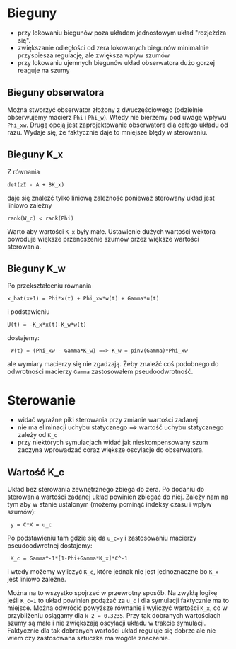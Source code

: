 # Bieguny
- przy lokowaniu biegunów poza układem jednostowym układ "rozjeżdza się".
- zwiększanie odległości od zera lokowanych biegunów minimalnie przyspiesza regulację, ale zwiększa wpływ szumów
- przy lokowaniu ujemnych biegunów układ obserwatora dużo gorzej reaguje na szumy

## Bieguny obserwatora
Można stworzyć obserwator złożony z dwuczęściowego (odzielnie obserwujemy macierz ```Phi``` i ```Phi_w```). Wtedy nie bierzemy pod uwagę wpływu ```Phi_xw```. Drugą opcją jest zaprojektowanie obserwatora dla całego układu od razu. Wydaje się, że faktycznie daje to mniejsze błędy w sterowaniu.

## Bieguny K_x
Z równania 

``` det(zI - A + BK_x) ```

daje się znaleźć tylko liniową zależność ponieważ sterowany układ jest liniowo zależny 

```rank(W_c) < rank(Phi) ``` 

Warto aby wartości ```K_x``` były małe. Ustawienie dużych wartości wektora powoduje większe przenoszenie szumów przez większe wartości sterowania.

## Bieguny K_w
Po przekształceniu równania 

``` x_hat(x+1) = Phi*x(t) + Phi_xw*w(t) + Gamma*u(t) ```

i podstawieniu 

``` U(t) = -K_x*x(t)-K_w*w(t) ```

dostajemy:

``` W(t) = (Phi_xw - Gamma*K_w) ==> K_w = pinv(Gamma)*Phi_xw```

ale wymiary macierzy się nie zgadzają. Żeby znaleźć coś podobnego do odwrotności macierzy ```Gamma``` zastosowałem pseudoodwrotność.

# Sterowanie
- widać wyraźne piki sterowania przy zmianie wartości zadanej 
- nie ma eliminacji uchybu statycznego ==> wartość uchybu statycznego zależy od ```K_c```
- przy niektórych symulacjach widać jak nieskompensowany szum zaczyna wprowadzać coraz większe oscylacje do obserwatora.

## Wartość K_c
Układ bez sterowania zewnętrznego zbiega do zera. Po dodaniu do sterowania wartości zadanej układ powinien zbiegać do niej. Zależy nam na tym aby w stanie ustalonym (możemy pominąć indeksy czasu i wpływ szumów):

``` y = C*X = u_c```

Po podstawieniu tam gdzie się da ```u_c=y``` i zastosowaniu macierzy pseudoodwrotnej dostajemy:

``` K_c = Gamma^-1*[1-Phi+Gamma*K_x]*C^-1```

i wtedy możemy wyliczyć ```K_c```, które jednak nie jest jednoznaczne bo ```K_x``` jest liniowo zależne.

Można na to wszystko spojrzeć w przewrotny sposób. Na zwykłą logikę jeśli ```K_c=1``` to układ powinien podążać za ```u_c``` i dla symulacji faktycznie ma to miejsce. Można odwrócić powyższe równanie i wyliczyć wartości ```K_x```, co w przybliżeniu osiągamy dla ```k_2 = 0.3235```. Przy tak dobranych wartościach szumy są małe i nie zwiększają oscylacji układu w trakcie symulacji. Faktycznie dla tak dobranych wartości układ reguluje się dobrze ale nie wiem czy zastosowana sztuczka ma wogóle znaczenie.
